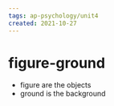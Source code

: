 ```yaml
---
tags: ap-psychology/unit4 
created: 2021-10-27
---
```


# figure-ground

- figure are the objects
- ground is the background 
